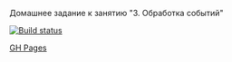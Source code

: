 Домашнее задание к занятию "3. Обработка событий"

[![Build status](https://ci.appveyor.com/api/projects/status/f3omrllewquaptgw?svg=true)](https://ci.appveyor.com/project/ludmila2107/events2)

[GH Pages](https://ludmila2107.github.io/events2/)
